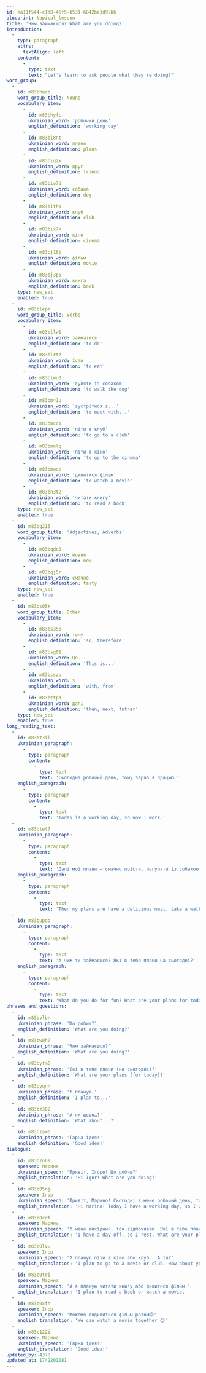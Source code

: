 ```yaml
---
id: ea11f544-c1d8-46f5-b531-6842be3d92b6
blueprint: topical_lesson
title: 'Чим займаєшся? What are you doing?'
introduction:
  -
    type: paragraph
    attrs:
      textAlign: left
    content:
      -
        type: text
        text: "Let's learn to ask people what they're doing!"
word_group:
  -
    id: m83bhacc
    word_group_title: Nouns
    vocabulary_item:
      -
        id: m83bhyfc
        ukrainian_word: 'робочий день'
        english_definition: 'working day'
      -
        id: m83bi8nt
        ukrainian_word: плани
        english_definition: plans
      -
        id: m83big2x
        ukrainian_word: друг
        english_definition: friend
      -
        id: m83bio7d
        ukrainian_word: собака
        english_definition: dog
      -
        id: m83bith6
        ukrainian_word: клуб
        english_definition: club
      -
        id: m83bix7k
        ukrainian_word: кіно
        english_definition: cinema
      -
        id: m83bj16j
        ukrainian_word: фільм
        english_definition: movie
      -
        id: m83bj3p6
        ukrainian_word: книга
        english_definition: book
    type: new_set
    enabled: true
  -
    id: m83blepm
    word_group_title: Verbs
    vocabulary_item:
      -
        id: m83bllw1
        ukrainian_word: займатися
        english_definition: 'to do'
      -
        id: m83blrtz
        ukrainian_word: їсти
        english_definition: 'to eat'
      -
        id: m83blwu0
        ukrainian_word: 'гуляти із собакою'
        english_definition: 'to walk the dog'
      -
        id: m83bm41u
        ukrainian_word: 'зустрітися з...'
        english_definition: 'to meet with...'
      -
        id: m83bmcc1
        ukrainian_word: 'піти в клуб'
        english_definition: 'to go to a club'
      -
        id: m83bmnlq
        ukrainian_word: 'піти в кіно'
        english_definition: 'to go to the cinema'
      -
        id: m83bmwdp
        ukrainian_word: 'дивитися фільм'
        english_definition: 'to watch a movie'
      -
        id: m83bn3t2
        ukrainian_word: 'читати книгу'
        english_definition: 'to read a book'
    type: new_set
    enabled: true
  -
    id: m83bq215
    word_group_title: 'Adjectives, Adverbs'
    vocabulary_item:
      -
        id: m83bqdc0
        ukrainian_word: новий
        english_definition: new
      -
        id: m83bqj5r
        ukrainian_word: смачно
        english_definition: tasty
    type: new_set
    enabled: true
  -
    id: m83bs05k
    word_group_title: Other
    vocabulary_item:
      -
        id: m83bs35o
        ukrainian_word: тому
        english_definition: 'so, therefore'
      -
        id: m83bsg01
        ukrainian_word: Це...
        english_definition: 'This is...'
      -
        id: m83bsszo
        ukrainian_word: з
        english_definition: 'with, from'
      -
        id: m83bttpd
        ukrainian_word: далі
        english_definition: 'then, next, futher'
    type: new_set
    enabled: true
long_reading_text:
  -
    id: m83bt3il
    ukrainian_paragraph:
      -
        type: paragraph
        content:
          -
            type: text
            text: 'Сьогодні робочий день, тому зараз я працюю.'
    english_paragraph:
      -
        type: paragraph
        content:
          -
            type: text
            text: 'Today is a working day, so now I work.'
  -
    id: m83btet7
    ukrainian_paragraph:
      -
        type: paragraph
        content:
          -
            type: text
            text: 'Далі мої плани – смачно поїсти, погуляти із собакою і зустрітися з другом.'
    english_paragraph:
      -
        type: paragraph
        content:
          -
            type: text
            text: 'Then my plans are have a delicious meal, take a walk with the dog and meet a friend.'
  -
    id: m83bupqo
    ukrainian_paragraph:
      -
        type: paragraph
        content:
          -
            type: text
            text: 'А чим ти займаєшся? Які в тебе плани на сьогодні?'
    english_paragraph:
      -
        type: paragraph
        content:
          -
            type: text
            text: 'What do you do for fun? What are your plans for today?'
phrases_and_questions:
  -
    id: m83bvlbh
    ukrainian_phrase: 'Що робиш?'
    english_definition: 'What are you doing?'
  -
    id: m83bw0h7
    ukrainian_phrase: 'Чим займаєшся?'
    english_definition: 'What are you doing?'
  -
    id: m83byfm5
    ukrainian_phrase: 'Які в тебе плани (на сьогодні)?'
    english_definition: 'What are your plans (for today)?'
  -
    id: m83byqnh
    ukrainian_phrase: 'Я планую…'
    english_definition: 'I plan to...'
  -
    id: m83bz302
    ukrainian_phrase: 'А як щодо…?'
    english_definition: 'What about...?'
  -
    id: m83bzaw6
    ukrainian_phrase: 'Гарна ідея!'
    english_definition: 'Good idea!'
dialogue:
  -
    id: m83bzn6s
    speaker: Марина
    ukrainian_speech: 'Привіт, Ігоре! Що робиш?'
    english_translation: 'Hi Igor! What are you doing?'
  -
    id: m83c05nj
    speaker: Ігор
    ukrainian_speech: 'Привіт, Марино! Сьогодні в мене робочий день, тому працюю. А ти чим займаєшся?'
    english_translation: 'Hi Marina! Today I have a working day, so I work. What are you doing?'
  -
    id: m83c0cdf
    speaker: Марина
    ukrainian_speech: 'У мене вихідний, тож відпочиваю. Які в тебе плани на сьогодні?'
    english_translation: 'I have a day off, so I rest. What are your plans for today?'
  -
    id: m83c0lvu
    speaker: Ігор
    ukrainian_speech: 'Я планую піти в кіно або клуб.  А ти?'
    english_translation: 'I plan to go to a movie or club. How about you?'
  -
    id: m83c0tri
    speaker: Марина
    ukrainian_speech: 'А я планую читати книгу або дивитися фільм.'
    english_translation: 'I plan to read a book or watch a movie.'
  -
    id: m83c0xfh
    speaker: Ігор
    ukrainian_speech: 'Можемо подивитися фільм разом😊'
    english_translation: 'We can watch a movie together 😊'
  -
    id: m83c122i
    speaker: Марина
    ukrainian_speech: 'Гарна ідея!'
    english_translation: 'Good idea!'
updated_by: 4378
updated_at: 1742201081
---
```

